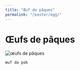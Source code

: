 ```yaml
---
title: "Œuf de pâques"
permalink: "/easter/egg/"
---
```


# Œufs de pâques

![œufs de pâques](https://babylas25.mondoblog.org/files/2013/03/oeufs_ukrainiens.jpg)

```fonipa
œuf də pɑk
```
